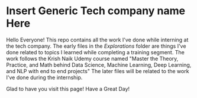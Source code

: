 # Insert Generic Tech company name Here
 Hello Everyone! This repo contains all the work I've done while interning at the tech company.
 The early files in the *Explorations* folder are things I've done related to topics I learned while completing a training segment. The work follows the Krish Naik Udemy course named "Master the Theory, Practice, and Math behind Data Science, Machine Learning, Deep Learning, and NLP with end to end projects"
 The later files will be related to the work I've done during the internship.


 Glad to have you visit this page!
 Have a Great Day!
 
